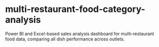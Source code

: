 # multi-restaurant-food-category-analysis
Power BI and Excel-based sales analysis dashboard for multi-restaurant food data, comparing all dish performance across outlets.
